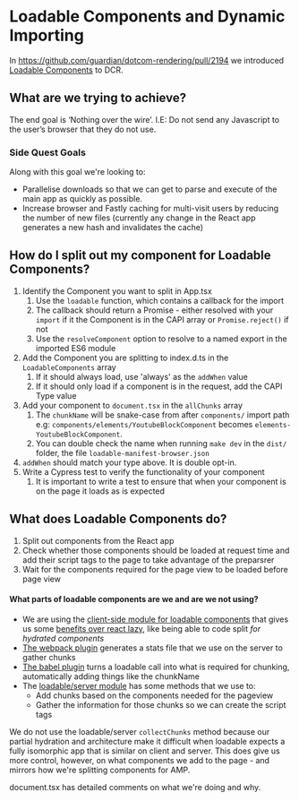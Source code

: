 # Loadable Components and Dynamic Importing

In https://github.com/guardian/dotcom-rendering/pull/2194 we introduced [Loadable Components](https://loadable-components.com/) to DCR.

## What are we trying to achieve?

The end goal is ‘Nothing over the wire’. I.E: Do not send any Javascript to the user’s browser that they do not use.

### Side Quest Goals

Along with this goal we're looking to:
- Parallelise downloads so that we can get to parse and execute of the main app as quickly as possible.
- Increase browser and Fastly caching for multi-visit users by reducing the number of new files (currently any change in the React app generates a new hash and invalidates the cache)

## How do I split out my component for Loadable Components?

1. Identify the Component you want to split in App.tsx
   1. Use the `loadable` function, which contains a callback for the import
   2. The callback should return a Promise - either resolved with your `import` if it the Component is in the CAPI array or `Promise.reject()` if not
   3. Use the `resolveComponent` option to resolve to a named export in the imported ES6 module
2. Add the Component you are splitting to index.d.ts in the `LoadableComponents` array
   1. If it should always load, use 'always' as the `addWhen` value
   2. If it should only load if a component is in the request, add the CAPI Type value
3. Add your component to `document.tsx` in the `allChunks` array
   1. The `chunkName` will be snake-case from after `components/` import path e.g: `components/elements/YoutubeBlockComponent` becomes `elements-YoutubeBlockComponent`.
   2. You can double check the name when running `make dev` in the `dist/` folder, the file `loadable-manifest-browser.json`
4. `addWhen` should match your type above. It is double opt-in.
5. Write a Cypress test to verify the functionality of your component
   1. It is important to write a test to ensure that when your component is on the page it loads as is expected

## What does Loadable Components do?

1. Split out components from the React app
2. Check whether those components should be loaded at request time and add their script tags to the page to take advantage of the preparsrer
3. Wait for the components required for the page view to be loaded before page view

#### What parts of loadable components are we and are we not using?

- We are using the [client-side module for loadable components](https://loadable-components.com/docs/api-loadable-component/) that gives us some [benefits over react lazy](https://loadable-components.com/docs/loadable-vs-react-lazy/), like being able to code split *for hydrated components*
- [The webpack plugin](https://loadable-components.com/docs/api-loadable-webpack-plugin/) generates a stats file that we use on the server to gather chunks
- [The babel plugin](https://loadable-components.com/docs/babel-plugin/#babel-plugin) turns a loadable call into what is required for chunking, automatically adding things like the chunkName
- The [loadable/server module](https://loadable-components.com/docs/api-loadable-server/) has some methods that we use to:
	- Add chunks based on the components needed for the pageview
	- Gather the information for those chunks so we can create the script tags

We do not use the loadable/server `collectChunks` method because our partial hydration and architecture make it difficult when loadable expects a fully isomorphic app that is similar on client and server. This does give us more control, however, on what components we add to the page - and mirrors how we're splitting components for AMP.

document.tsx has detailed comments on what we're doing and why.
